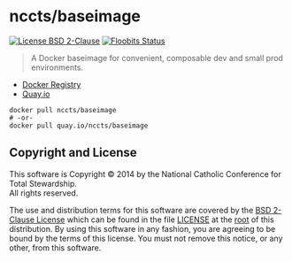 nccts/baseimage
===============

[![License BSD 2-Clause](https://img.shields.io/badge/license-BSD-brightgreen.svg?style=flat)](http://opensource.org/licenses/BSD-2-Clause)
[![Floobits Status](https://floobits.com/NCCTS/baseimage-docker.svg)](https://floobits.com/NCCTS/baseimage-docker/redirect)

> A Docker baseimage for convenient, composable dev and small prod environments.

* [Docker Registry](https://registry.hub.docker.com/u/nccts/baseimage/)
* [Quay.io](https://quay.io/repository/nccts/baseimage)

```shell
docker pull nccts/baseimage
# -or-
docker pull quay.io/nccts/baseimage
```

## Copyright and License

This software is Copyright &copy; 2014 by the National Catholic Conference for Total Stewardship.<br>All rights reserved.

The use and distribution terms for this software are covered by the [BSD 2-Clause License](http://opensource.org/licenses/BSD-2-Clause) which can be found in the file [LICENSE](https://raw.githubusercontent.com/NCCTS/baseimage-docker/master/LICENSE) at the [root](https://github.com/NCCTS/baseimage-docker/tree/master) of this distribution. By using this software in any fashion, you are agreeing to be bound by the terms of this license. You must not remove this notice, or any other, from this software.

